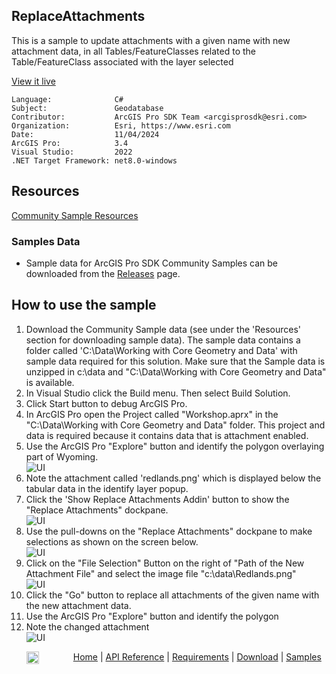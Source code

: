 ## ReplaceAttachments

<!-- TODO: Write a brief abstract explaining this sample -->
This is a sample to update attachments with a given name with new attachment data, in all Tables/FeatureClasses  related to the Table/FeatureClass associated with the layer selected  
  


<a href="https://pro.arcgis.com/en/pro-app/sdk/" target="_blank">View it live</a>

<!-- TODO: Fill this section below with metadata about this sample-->
```
Language:              C#
Subject:               Geodatabase
Contributor:           ArcGIS Pro SDK Team <arcgisprosdk@esri.com>
Organization:          Esri, https://www.esri.com
Date:                  11/04/2024
ArcGIS Pro:            3.4
Visual Studio:         2022
.NET Target Framework: net8.0-windows
```

## Resources

[Community Sample Resources](https://github.com/Esri/arcgis-pro-sdk-community-samples#resources)

### Samples Data

* Sample data for ArcGIS Pro SDK Community Samples can be downloaded from the [Releases](https://github.com/Esri/arcgis-pro-sdk-community-samples/releases) page.  

## How to use the sample
<!-- TODO: Explain how this sample can be used. To use images in this section, create the image file in your sample project's screenshots folder. Use relative url to link to this image using this syntax: ![My sample Image](FacePage/SampleImage.png) -->
      
  
1. Download the Community Sample data (see under the 'Resources' section for downloading sample data).  The sample data contains a folder called 'C:\Data\Working with Core Geometry and Data' with sample data required for this solution.  Make sure that the Sample data is unzipped in c:\data and "C:\Data\Working with Core Geometry and Data" is available.
2. In Visual Studio click the Build menu. Then select Build Solution.  
3. Click Start button to debug ArcGIS Pro.  
4. In ArcGIS Pro open the Project called "Workshop.aprx" in the "C:\Data\Working with Core Geometry and Data" folder.  This project and data is required because it contains data that is attachment enabled.  
5. Use the ArcGIS Pro "Explore" button and identify the polygon overlaying part of Wyoming.   
![UI](Screenshots/Screen1.png)  
6. Note the attachment called 'redlands.png' which is displayed below the tabular data in the identify layer popup.  
7. Click the 'Show Replace Attachments Addin' button to show the "Replace Attachments" dockpane.  
![UI](Screenshots/Screen2.png)  
8. Use the pull-downs on the "Replace Attachments" dockpane to make selections as shown on the screen below.  
![UI](Screenshots/Screen3.png)  
9. Click on the "File Selection" Button on the right of "Path of the New Attachment File" and select the image file "c:\data\Redlands.png"  
![UI](Screenshots/Screen4.png)  
10. Click the "Go" button to replace all attachments of the given name with the new attachment data.  
11. Use the ArcGIS Pro "Explore" button and identify the polygon   
12. Note the changed attachment  
![UI](Screenshots/Screen5.png)  
  

<!-- End -->

&nbsp;&nbsp;&nbsp;&nbsp;&nbsp;&nbsp;<img src="https://esri.github.io/arcgis-pro-sdk/images/ArcGISPro.png"  alt="ArcGIS Pro SDK for Microsoft .NET Framework" height = "20" width = "20" align="top"  >
&nbsp;&nbsp;&nbsp;&nbsp;&nbsp;&nbsp;&nbsp;&nbsp;&nbsp;&nbsp;&nbsp;&nbsp;
[Home](https://github.com/Esri/arcgis-pro-sdk/wiki) | <a href="https://pro.arcgis.com/en/pro-app/latest/sdk/api-reference" target="_blank">API Reference</a> | [Requirements](https://github.com/Esri/arcgis-pro-sdk/wiki#requirements) | [Download](https://github.com/Esri/arcgis-pro-sdk/wiki#installing-arcgis-pro-sdk-for-net) | <a href="https://github.com/esri/arcgis-pro-sdk-community-samples" target="_blank">Samples</a>
